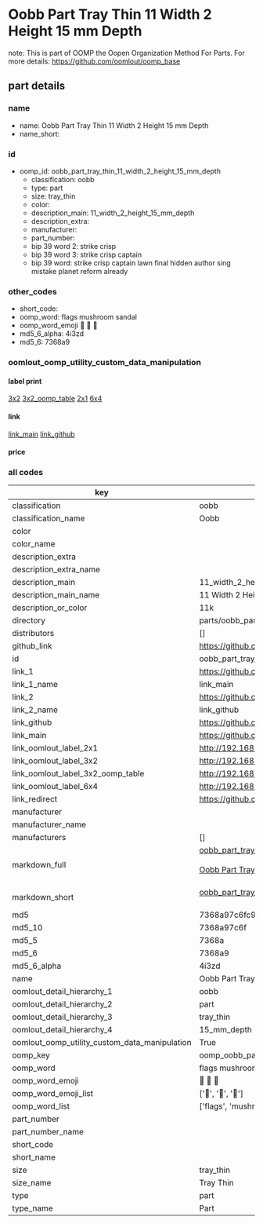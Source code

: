# Oobb Part Tray Thin 11 Width 2 Height 15 mm Depth  

note: This is part of OOMP the Oopen Organization Method For Parts. For more details: https://github.com/oomlout/oomp_base

##  part details
  







### name
* name: Oobb Part Tray Thin 11 Width 2 Height 15 mm Depth
* name_short: 
### id
* oomp_id: oobb_part_tray_thin_11_width_2_height_15_mm_depth
  * classification: oobb
  * type: part
  * size: tray_thin
  * color: 
  * description_main: 11_width_2_height_15_mm_depth
  * description_extra: 
  * manufacturer: 
  * part_number: 
  * bip 39 word 2: strike crisp
  * bip 39 word 3: strike crisp captain
  * bip 39 word: strike crisp captain lawn final hidden author sing mistake planet reform already

### other_codes
* short_code: 
* oomp_word: flags mushroom sandal
* oomp_word_emoji :flags: :mushroom: :sandal:
* md5_6_alpha: 4i3zd
* md5_6: 7368a9






### oomlout_oomp_utility_custom_data_manipulation
#### label print
[3x2](http://192.168.1.245:1112/?label=oomp%204i3zd)
[3x2_oomp_table](http://192.168.1.108:1112/?label=oomp%204i3zd)
[2x1](http://192.168.1.242:1112/?label=oomp%204i3zd)
[6x4](http://192.168.1.55:1112/?label=oomp%204i3zd)    

#### link

[link_main](https://github.com/oomlout/oomlout_oomp_version_1_messy/tree/main/parts/oobb_part_tray_thin_11_width_2_height_15_mm_depth) [link_github](https://github.com/oomlout/oomlout_oomp_version_1_messy/tree/main/parts/oobb_part_tray_thin_11_width_2_height_15_mm_depth)                             

#### price







### all codes 
| key | value |  
| --- | --- |  
| classification | oobb |  
| classification_name | Oobb |  
| color |  |  
| color_name |  |  
| description_extra |  |  
| description_extra_name |  |  
| description_main | 11_width_2_height_15_mm_depth |  
| description_main_name | 11 Width 2 Height 15 mm Depth |  
| description_or_color | 11k |  
| directory | parts/oobb_part_tray_thin_11_width_2_height_15_mm_depth |  
| distributors | [] |  
| github_link | https://github.com/oomlout/oomlout_oomp_part_src/tree/main/parts/oobb_part_tray_thin_11_width_2_height_15_mm_depth |  
| id | oobb_part_tray_thin_11_width_2_height_15_mm_depth |  
| link_1 | https://github.com/oomlout/oomlout_oomp_version_1_messy/tree/main/parts/oobb_part_tray_thin_11_width_2_height_15_mm_depth |  
| link_1_name | link_main |  
| link_2 | https://github.com/oomlout/oomlout_oomp_version_1_messy/tree/main/parts/oobb_part_tray_thin_11_width_2_height_15_mm_depth |  
| link_2_name | link_github |  
| link_github | https://github.com/oomlout/oomlout_oomp_version_1_messy/tree/main/parts/oobb_part_tray_thin_11_width_2_height_15_mm_depth |  
| link_main | https://github.com/oomlout/oomlout_oomp_version_1_messy/tree/main/parts/oobb_part_tray_thin_11_width_2_height_15_mm_depth |  
| link_oomlout_label_2x1 | http://192.168.1.242:1112/?label=oomp%204i3zd |  
| link_oomlout_label_3x2 | http://192.168.1.245:1112/?label=oomp%204i3zd |  
| link_oomlout_label_3x2_oomp_table | http://192.168.1.108:1112/?label=oomp%204i3zd |  
| link_oomlout_label_6x4 | http://192.168.1.55:1112/?label=oomp%204i3zd |  
| link_redirect | https://github.com/oomlout/oomlout_oomp_version_1_messy/tree/main/parts/oobb_part_tray_thin_11_width_2_height_15_mm_depth |  
| manufacturer |  |  
| manufacturer_name |  |  
| manufacturers | [] |  
| markdown_full | [oobb_part_tray_thin_11_width_2_height_15_mm_depth](none)<br>[](none)<br>[Oobb Part Tray Thin 11 Width 2 Height 15 Mm Depth](none)<br><br> |  
| markdown_short | [oobb_part_tray_thin_11_width_2_height_15_mm_depth](none)<br><br> |  
| md5 | 7368a97c6fc941edadab47e0444ceeb8 |  
| md5_10 | 7368a97c6f |  
| md5_5 | 7368a |  
| md5_6 | 7368a9 |  
| md5_6_alpha | 4i3zd |  
| name | Oobb Part Tray Thin 11 Width 2 Height 15 mm Depth |  
| oomlout_detail_hierarchy_1 | oobb |  
| oomlout_detail_hierarchy_2 | part |  
| oomlout_detail_hierarchy_3 | tray_thin |  
| oomlout_detail_hierarchy_4 | 15_mm_depth |  
| oomlout_oomp_utility_custom_data_manipulation | True |  
| oomp_key | oomp_oobb_part_tray_thin_11_width_2_height_15_mm_depth |  
| oomp_word | flags mushroom sandal |  
| oomp_word_emoji | :flags: :mushroom: :sandal: |  
| oomp_word_emoji_list | [':flags:', ':mushroom:', ':sandal:'] |  
| oomp_word_list | ['flags', 'mushroom', 'sandal'] |  
| part_number |  |  
| part_number_name |  |  
| short_code |  |  
| short_name |  |  
| size | tray_thin |  
| size_name | Tray Thin |  
| type | part |  
| type_name | Part |  
